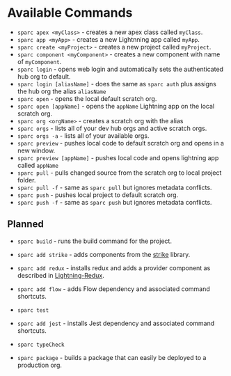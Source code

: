 # Available Commands

- `sparc apex <myClass>` - creates a new apex class called `myClass`.
- `sparc app <myApp>` - creates a new Lightnning app called `myApp`.
- `sparc create <myProject>` - creates a new project called `myProject`.
- `sparc component <myComponent>` - creates a new component with name of `myComponent`.
- `sparc login` - opens web login and automatically sets the authenticated hub org to default.
- `sparc login [aliasName]` - does the same as `sparc auth` plus assigns the hub org the alias `aliasName`
- `sparc open` - opens the local default scratch org.
- `sparc open [appName]` - opens the `appName` Lightning app on the local scratch org.
- `sparc org <orgName>` - creates a scratch org with the alias <orgName>
- `sparc orgs` - lists all of your dev hub orgs and active scratch orgs.
- `sparc orgs -a` - lists all of your available orgs.
- `sparc preview` - pushes local code to default scratch org and opens in a new window.
- `sparc preview [appName]` - pushes local code and opens lightning app called `appName`
- `sparc pull` - pulls changed source from the scratch org to local project folder.
- `sparc pull -f` - same as `sparc pull` but ignores metadata conflicts.
- `sparc push` - pushes local project to default scratch org.
- `sparc push -f` - same as `sparc push` but ignores metadata conflicts.

## Planned

- `sparc build` - runs the build command for the project.
- `sparc add strike` - adds components from the [strike](http://www.lightningstrike.io/) library.
- `sparc add redux` - installs redux and adds a provider component as described in [Lightning-Redux](https://github.com/madmax983/lightning-redux).
- `sparc add flow` - adds Flow dependency and associated command shortcuts.
- `sparc test`
- `sparc add jest` - installs Jest dependency and associated command shortcuts.
- `sparc typeCheck`

- `sparc package` - builds a package that can easily be deployed to a production org.
